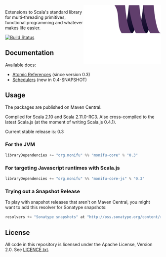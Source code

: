 <img src="docs/assets/monifu.png" align="right" />

Extensions to Scala's standard library for multi-threading primitives, functional programming and whatever makes life easier.

[![Build Status](https://travis-ci.org/alexandru/monifu.png?branch=master)](https://travis-ci.org/alexandru/monifu)

## Documentation

Available docs:

* [Atomic References](docs/atomic.md) (since version 0.3)
* [Schedulers](docs/schedulers.md) (new in 0.4-SNAPSHOT)

## Usage

The packages are published on Maven Central.

Compiled for Scala 2.10 and Scala 2.11.0-RC3. Also cross-compiled to the latest Scala.js (at the moment of writing Scala.js 0.4.1).

Current stable release is: 0.3

### For the JVM

```scala
libraryDependencies += "org.monifu" %% "monifu-core" % "0.3"
```

### For targeting Javascript runtimes with Scala.js

```scala
libraryDependencies += "org.monifu" %% "monifu-core-js" % "0.3"
```

### Trying out a Snapshot Release

To play with snapshot releases that aren't on Maven Central, you might want to add this 
resolver for Sonatype snapshots:

```scala
resolvers += "Sonatype snapshots" at "http://oss.sonatype.org/content/repositories/snapshots/"
```

## License

All code in this repository is licensed under the Apache License, Version 2.0.
See [LICENCE.txt](./LICENSE.txt).
